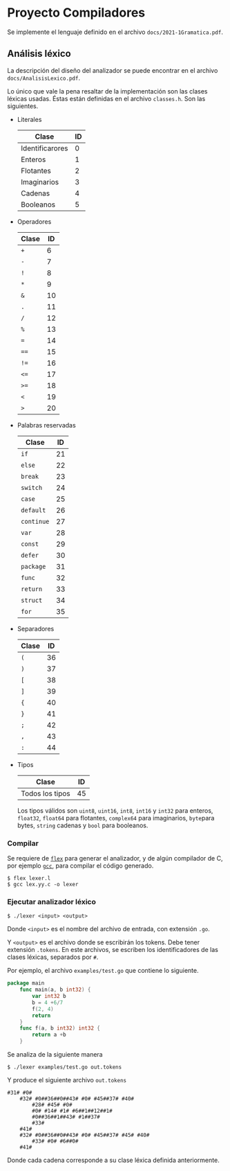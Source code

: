 # Proyecto Compiladores

Se implemente el lenguaje definido en el archivo `docs/2021-1Gramatica.pdf`.

## Análisis léxico

La descripción del diseño del analizador se puede encontrar en el archivo `docs/AnalisisLexico.pdf`.

Lo único que vale la pena resaltar de la implementación son las clases léxicas usadas. Éstas están definidas en el archivo `classes.h`. Son las siguientes.

* Literales
  
    | Clase           | ID  |
    | --------------- | --- |
    | Identificarores | 0   |
    | Enteros         | 1   |
    | Flotantes       | 2   |
    | Imaginarios     | 3   |
    | Cadenas         | 4   |
    | Booleanos       | 5   |

* Operadores

    | Clase | ID  |
    | ----- | --- |
    | `+`   | 6   |
    | `-`   | 7   |
    | `!`   | 8   |
    | `*`   | 9   |
    | `&`   | 10  |
    | `.`   | 11  |
    | `/`   | 12  |
    | `%`   | 13  |
    | `=`   | 14  |
    | `==`  | 15  |
    | `!=`  | 16  |
    | `<=`  | 17  |
    | `>=`  | 18  |
    | `<`   | 19  |
    | `>`   | 20  |

* Palabras reservadas

    | Clase      | ID  |
    | ---------- | --- |
    | `if`       | 21  |
    | `else`     | 22  |
    | `break`    | 23  |
    | `switch`   | 24  |
    | `case`     | 25  |
    | `default`  | 26  |
    | `continue` | 27  |
    | `var`      | 28  |
    | `const`    | 29  |
    | `defer`    | 30  |
    | `package`  | 31  |
    | `func`     | 32  |
    | `return`   | 33  |
    | `struct`   | 34  |
    | `for`      | 35  |

* Separadores

    | Clase | ID  |
    | ----- | --- |
    | `(`   | 36  |
    | `)`   | 37  |
    | `[`   | 38  |
    | `]`   | 39  |
    | `{`   | 40  |
    | `}`   | 41  |
    | `;`   | 42  |
    | `,`   | 43  |
    | `:`   | 44  |

* Tipos

    | Clase           | ID  |
    | --------------- | --- |
    | Todos los tipos | 45  |

    Los tipos válidos son `uint8`, `uint16`, `int8`, `int16` y `int32` para enteros, `float32`, `float64` para flotantes, `complex64` para imaginarios, `byte`para bytes, `string` cadenas y `bool` para booleanos.

### Compilar

Se requiere de [`flex`](https://github.com/westes/flex/) para generar el analizador, y de algún compilador de C, por ejemplo [`gcc`](https://gcc.gnu.org/), para compilar el código generado.

```console
$ flex lexer.l
$ gcc lex.yy.c -o lexer
```

### Ejecutar analizador léxico

```console
$ ./lexer <input> <output>
```

Donde `<input>` es el nombre del archivo de entrada, con extensión `.go`.

Y `<output>` es el archivo donde se escribirán los tokens. Debe tener extensión `.tokens`. En este archivos, se escriben los identificadores de las clases léxicas, separados por `#`.

Por ejemplo, el archivo `examples/test.go` que contiene lo siguiente.

```go
package main
    func main(a, b int32) {
        var int32 b
        b = 4 +6/7
        f(2, 4)
        return
    }
    func f(a, b int32) int32 {
        return a +b
    }
```

Se analiza de la siguiente manera

```console
$ ./lexer examples/test.go out.tokens
```

Y produce el siguiente archivo `out.tokens`

```console
#31# #0#
    #32# #0##36##0##43# #0# #45##37# #40#
        #28# #45# #0#
        #0# #14# #1# #6##1##12##1#
        #0##36##1##43# #1##37#
        #33#
    #41#
    #32# #0##36##0##43# #0# #45##37# #45# #40#
        #33# #0# #6##0#
    #41#
```

Donde cada cadena corresponde a su clase léxica definida anteriormente.
